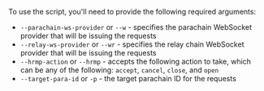 To use the script, you'll need to provide the following required arguments:

- `--parachain-ws-provider` or `--w` - specifies the parachain WebSocket provider that will be issuing the requests
- `--relay-ws-provider` or `--wr` - specifies the relay chain WebSocket provider that will be issuing the requests
- `--hrmp-action` or `--hrmp` - accepts the following action to take, which can be any of the following: `accept`, `cancel`, `close`, and `open`
- `--target-para-id` or `-p` - the target parachain ID for the requests